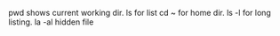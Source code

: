 pwd shows current working dir.
ls for list
cd ~ for home dir.
ls -l for long listing.
la -al hidden file 
